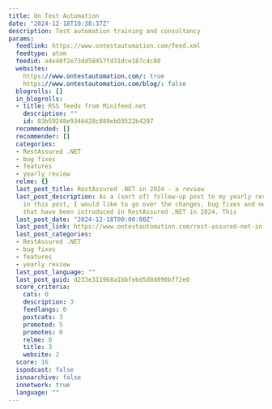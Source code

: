 ```yaml
---
title: On Test Automation
date: "2024-12-18T10:38:37Z"
description: Test automation training and consultancy
params:
  feedlink: https://www.ontestautomation.com/feed.xml
  feedtype: atom
  feedid: a4e40f2e73dd58457fd31dce187c4c80
  websites:
    https://www.ontestautomation.com/: true
    https://www.ontestautomation.com/blog/: false
  blogrolls: []
  in_blogrolls:
  - title: RSS feeds from Minifeed.net
    description: ""
    id: 83b59248e9346428c889eb03522b4297
  recommended: []
  recommender: []
  categories:
  - RestAssured .NET
  - bug fixes
  - features
  - yearly review
  relme: {}
  last_post_title: RestAssured .NET in 2024 - a review
  last_post_description: As a (sort of) follow-up post to my yearly review for 2024,
    in this post, I would like to go over the changes, bug fixes and new features
    that have been introduced in RestAssured .NET in 2024. This
  last_post_date: "2024-12-18T00:00:00Z"
  last_post_link: https://www.ontestautomation.com/rest-assured-net-in-2024-a-review/
  last_post_categories:
  - RestAssured .NET
  - bug fixes
  - features
  - yearly review
  last_post_language: ""
  last_post_guid: d233e311968a1bbfebd5d8d890bff2e0
  score_criteria:
    cats: 0
    description: 3
    feedlangs: 0
    postcats: 3
    promoted: 5
    promotes: 0
    relme: 0
    title: 3
    website: 2
  score: 16
  ispodcast: false
  isnoarchive: false
  innetwork: true
  language: ""
---
```

